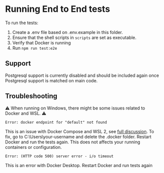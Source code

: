 # Running End to End tests

To run the tests:

1. Create a .env file based on .env.example in this folder.
2. Ensure that the shell scripts in `scripts` are set as executable.
3. Verify that Docker is running
4. Run `npm run test:e2e`

## Support

Postgresql support is currently disabled and should be included again once Postgresql support is matched on main code.

## Troubleshooting

:warning: When running on Windows, there might be some issues related to Docker and WSL. :warning:

`Error: docker endpoint for "default" not found`

This is an issue with Docker Compose and WSL 2, see [full discussion](https://github.com/docker/compose/issues/9956).
To fix, go to C:\Users\your-username and delete the .docker folder. Restart Docker and run the tests again. This does not affects your running containers or configuration.

`Error: (HTTP code 500) server error - i/o timeout`

This is an error with Docker Desktop. Restart Docker and run tests again
